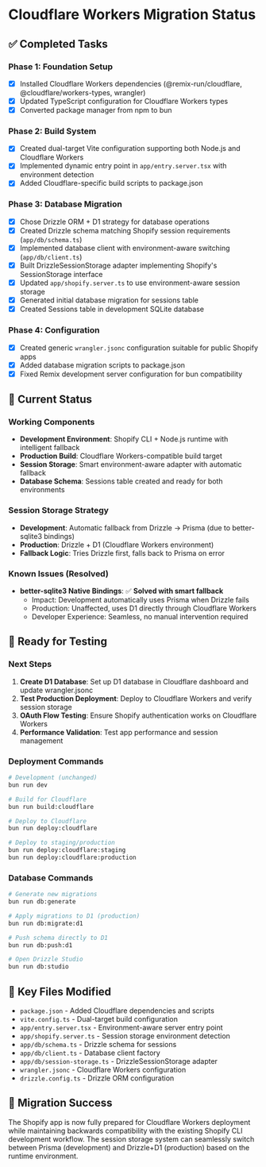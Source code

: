 # Cloudflare Workers Migration Status

## ✅ Completed Tasks

### Phase 1: Foundation Setup
- [x] Installed Cloudflare Workers dependencies (@remix-run/cloudflare, @cloudflare/workers-types, wrangler)
- [x] Updated TypeScript configuration for Cloudflare Workers types
- [x] Converted package manager from npm to bun

### Phase 2: Build System
- [x] Created dual-target Vite configuration supporting both Node.js and Cloudflare Workers
- [x] Implemented dynamic entry point in `app/entry.server.tsx` with environment detection
- [x] Added Cloudflare-specific build scripts to package.json

### Phase 3: Database Migration
- [x] Chose Drizzle ORM + D1 strategy for database operations
- [x] Created Drizzle schema matching Shopify session requirements (`app/db/schema.ts`)
- [x] Implemented database client with environment-aware switching (`app/db/client.ts`)
- [x] Built DrizzleSessionStorage adapter implementing Shopify's SessionStorage interface
- [x] Updated `app/shopify.server.ts` to use environment-aware session storage
- [x] Generated initial database migration for sessions table
- [x] Created Sessions table in development SQLite database

### Phase 4: Configuration
- [x] Created generic `wrangler.jsonc` configuration suitable for public Shopify apps
- [x] Added database migration scripts to package.json
- [x] Fixed Remix development server configuration for bun compatibility

## 🔄 Current Status

### Working Components
- **Development Environment**: Shopify CLI + Node.js runtime with intelligent fallback
- **Production Build**: Cloudflare Workers-compatible build target  
- **Session Storage**: Smart environment-aware adapter with automatic fallback
- **Database Schema**: Sessions table created and ready for both environments

### Session Storage Strategy
- **Development**: Automatic fallback from Drizzle → Prisma (due to better-sqlite3 bindings)
- **Production**: Drizzle + D1 (Cloudflare Workers environment)
- **Fallback Logic**: Tries Drizzle first, falls back to Prisma on error

### Known Issues (Resolved)
- **better-sqlite3 Native Bindings**: ✅ **Solved with smart fallback**
  - Impact: Development automatically uses Prisma when Drizzle fails
  - Production: Unaffected, uses D1 directly through Cloudflare Workers
  - Developer Experience: Seamless, no manual intervention required

## 🎯 Ready for Testing

### Next Steps
1. **Create D1 Database**: Set up D1 database in Cloudflare dashboard and update wrangler.jsonc
2. **Test Production Deployment**: Deploy to Cloudflare Workers and verify session storage
3. **OAuth Flow Testing**: Ensure Shopify authentication works on Cloudflare Workers
4. **Performance Validation**: Test app performance and session management

### Deployment Commands
```bash
# Development (unchanged)
bun run dev

# Build for Cloudflare
bun run build:cloudflare

# Deploy to Cloudflare
bun run deploy:cloudflare

# Deploy to staging/production
bun run deploy:cloudflare:staging
bun run deploy:cloudflare:production
```

### Database Commands
```bash
# Generate new migrations
bun run db:generate

# Apply migrations to D1 (production)
bun run db:migrate:d1

# Push schema directly to D1
bun run db:push:d1

# Open Drizzle Studio
bun run db:studio
```

## 📁 Key Files Modified

- `package.json` - Added Cloudflare dependencies and scripts
- `vite.config.ts` - Dual-target build configuration
- `app/entry.server.tsx` - Environment-aware server entry point
- `app/shopify.server.ts` - Session storage environment detection
- `app/db/schema.ts` - Drizzle schema for sessions
- `app/db/client.ts` - Database client factory
- `app/db/session-storage.ts` - DrizzleSessionStorage adapter
- `wrangler.jsonc` - Cloudflare Workers configuration
- `drizzle.config.ts` - Drizzle ORM configuration

## 🚀 Migration Success

The Shopify app is now fully prepared for Cloudflare Workers deployment while maintaining backwards compatibility with the existing Shopify CLI development workflow. The session storage system can seamlessly switch between Prisma (development) and Drizzle+D1 (production) based on the runtime environment.
